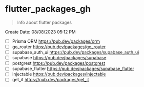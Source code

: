 # flutter_packages_gh
> Info about flutter packages

Create Date: 08/08/2023 05:12 PM

- [ ] Prisma ORM https://pub.dev/packages/orm
- [ ] go_router https://pub.dev/packages/go_router
- [ ] supabase_auth_ui https://pub.dev/packages/supabase_auth_ui
- [ ] supabase https://pub.dev/packages/supabase
- [ ] postgrest https://pub.dev/packages/postgrest
- [ ] supabase_flutter https://pub.dev/packages/supabase_flutter
- [ ] injectable https://pub.dev/packages/injectable
- [ ] get_it https://pub.dev/packages/get_it
